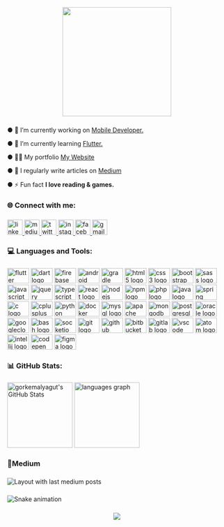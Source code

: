 <div align="center">
  <img height="250" src="https://docs.flutter.dev/assets/images/dash/Dashatars.png"  />
</div>

###

● 🔭 I’m currently working on [Mobile Developer.]()

● 🌱 I’m currently learning [Flutter.]()

● 👨‍💻 My portfolio [My Website](https://gorkemalyagut.github.io/Portfolio/)

● 📝 I regularly write articles on [Medium](https://medium.com/@gorkemalyagut)

● ⚡ Fun fact **I love reading & games.**

###

<h3 align="left">🌐 Connect with me:</h3>

###

<div align="left">
  <a href="https://cy.linkedin.com/in/gorkemalyagut" target="_blank">
    <img src="https://img.shields.io/static/v1?message=LinkedIn&logo=linkedin&label=&color=0077B5&logoColor=white&labelColor=&style=for-the-badge" height="35" alt="linkedin logo"  />
  </a>
  <a href="https://medium.com/@gorkemalyagut" target="_blank">
    <img src="https://img.shields.io/static/v1?message=Medium&logo=medium&label=&color=12100E&logoColor=white&labelColor=&style=for-the-badge" height="35" alt="medium logo"  />
  </a>
  <a href="https://twitter.com/gorkemalyagut" target="_blank">
    <img src="https://img.shields.io/static/v1?message=Twitter&logo=twitter&label=&color=1DA1F2&logoColor=white&labelColor=&style=for-the-badge" height="35" alt="twitter logo"  />
  </a>
  <a href="https://www.instagram.com/gorkemalyagut/" target="_blank">
    <img src="https://img.shields.io/static/v1?message=Instagram&logo=instagram&label=&color=E4405F&logoColor=white&labelColor=&style=for-the-badge" height="35" alt="instagram logo"  />
  </a>
  <a href="https://www.facebook.com/grkmalyagut" target="_blank">
    <img src="https://img.shields.io/static/v1?message=Facebook&logo=facebook&label=&color=1877F2&logoColor=white&labelColor=&style=for-the-badge" height="35" alt="facebook logo"  />
  </a>
  <a href="gorkemalyagut@gmail.coö" target="_blank">
    <img src="https://img.shields.io/static/v1?message=Gmail&logo=gmail&label=&color=D14836&logoColor=white&labelColor=&style=for-the-badge" height="35" alt="gmail logo"  />
  </a>
</div>

###

<h3 align="left">💻 Languages and Tools:</h3>

###

<div align="left">
  <img src="https://cdn.jsdelivr.net/gh/devicons/devicon/icons/flutter/flutter-original.svg" height="35" width="50" alt="flutter logo"  />
  <img src="https://cdn.jsdelivr.net/gh/devicons/devicon/icons/dart/dart-original.svg" height="35" width="50" alt="dart logo"  />
  <img src="https://cdn.jsdelivr.net/gh/devicons/devicon/icons/firebase/firebase-plain.svg" height="35" width="50" alt="firebase logo"  />
  <img src="https://cdn.jsdelivr.net/gh/devicons/devicon/icons/android/android-original.svg" height="35" width="50" alt="android logo"  />
  <img src="https://cdn.jsdelivr.net/gh/devicons/devicon/icons/gradle/gradle-plain.svg" height="35" width="50" alt="gradle logo"  />
  <img src="https://cdn.jsdelivr.net/gh/devicons/devicon/icons/html5/html5-original.svg" height="35" width="50" alt="html5 logo"  />
  <img src="https://cdn.jsdelivr.net/gh/devicons/devicon/icons/css3/css3-original.svg" height="35" width="50" alt="css3 logo"  />
  <img src="https://cdn.jsdelivr.net/gh/devicons/devicon/icons/bootstrap/bootstrap-original.svg" height="35" width="50" alt="bootstrap logo"  />
  <img src="https://cdn.jsdelivr.net/gh/devicons/devicon/icons/sass/sass-original.svg" height="35" width="50" alt="sass logo"  />
  <img src="https://cdn.jsdelivr.net/gh/devicons/devicon/icons/javascript/javascript-original.svg" height="35" width="50" alt="javascript logo"  />
  <img src="https://cdn.jsdelivr.net/gh/devicons/devicon/icons/jquery/jquery-original.svg" height="35" width="50" alt="jquery logo"  />
  <img src="https://cdn.jsdelivr.net/gh/devicons/devicon/icons/typescript/typescript-original.svg" height="35" width="50" alt="typescript logo"  />
  <img src="https://cdn.jsdelivr.net/gh/devicons/devicon/icons/react/react-original.svg" height="35" width="50" alt="react logo"  />
  <img src="https://cdn.jsdelivr.net/gh/devicons/devicon/icons/nodejs/nodejs-original.svg" height="35" width="50" alt="nodejs logo"  />
  <img src="https://cdn.jsdelivr.net/gh/devicons/devicon/icons/npm/npm-original-wordmark.svg" height="35" width="50" alt="npm logo"  />
  <img src="https://cdn.jsdelivr.net/gh/devicons/devicon/icons/php/php-original.svg" height="35" width="50" alt="php logo"  />
  <img src="https://cdn.jsdelivr.net/gh/devicons/devicon/icons/java/java-original.svg" height="35" width="50" alt="java logo"  />
  <img src="https://cdn.jsdelivr.net/gh/devicons/devicon/icons/spring/spring-original.svg" height="35" width="50" alt="spring logo"  />
  <img src="https://cdn.jsdelivr.net/gh/devicons/devicon/icons/c/c-original.svg" height="35" width="50" alt="c logo"  />
  <img src="https://cdn.jsdelivr.net/gh/devicons/devicon/icons/cplusplus/cplusplus-original.svg" height="35" width="50" alt="cplusplus logo"  />
  <img src="https://cdn.jsdelivr.net/gh/devicons/devicon/icons/python/python-original.svg" height="35" width="50" alt="python logo"  />
  <img src="https://cdn.jsdelivr.net/gh/devicons/devicon/icons/docker/docker-original.svg" height="35" width="50" alt="docker logo"  />
  <img src="https://cdn.jsdelivr.net/gh/devicons/devicon/icons/mysql/mysql-original.svg" height="35" width="50" alt="mysql logo"  />
  <img src="https://cdn.jsdelivr.net/gh/devicons/devicon/icons/apache/apache-original.svg" height="35" width="50" alt="apache logo"  />
  <img src="https://cdn.jsdelivr.net/gh/devicons/devicon/icons/mongodb/mongodb-original.svg" height="35" width="50" alt="mongodb logo"  />
  <img src="https://cdn.jsdelivr.net/gh/devicons/devicon/icons/postgresql/postgresql-original.svg" height="35" width="50" alt="postgresql logo"  />
  <img src="https://cdn.jsdelivr.net/gh/devicons/devicon/icons/oracle/oracle-original.svg" height="35" width="50" alt="oracle logo"  />
  <img src="https://cdn.jsdelivr.net/gh/devicons/devicon/icons/googlecloud/googlecloud-original.svg" height="35" width="50" alt="googlecloud logo"  />
  <img src="https://cdn.jsdelivr.net/gh/devicons/devicon/icons/bash/bash-original.svg" height="35" width="50" alt="bash logo"  />
  <img src="https://cdn.jsdelivr.net/gh/devicons/devicon/icons/socketio/socketio-original.svg" height="35" width="50" alt="socketio logo"  />
  <img src="https://cdn.jsdelivr.net/gh/devicons/devicon/icons/git/git-original.svg" height="35" width="50" alt="git logo"  />
  <img src="https://cdn.jsdelivr.net/gh/devicons/devicon/icons/github/github-original.svg" height="35" width="50" alt="github logo"  />
  <img src="https://cdn.jsdelivr.net/gh/devicons/devicon/icons/bitbucket/bitbucket-original.svg" height="35" width="50" alt="bitbucket logo"  />
  <img src="https://cdn.jsdelivr.net/gh/devicons/devicon/icons/gitlab/gitlab-original.svg" height="35" width="50" alt="gitlab logo"  />
  <img src="https://cdn.jsdelivr.net/gh/devicons/devicon/icons/vscode/vscode-original.svg" height="35" width="50" alt="vscode logo"  />
  <img src="https://cdn.jsdelivr.net/gh/devicons/devicon/icons/atom/atom-original.svg" height="35" width="50" alt="atom logo"  />
  <img src="https://cdn.jsdelivr.net/gh/devicons/devicon/icons/intellij/intellij-original.svg" height="35" width="50" alt="intellij logo"  />
  <img src="https://cdn.jsdelivr.net/gh/devicons/devicon/icons/codepen/codepen-plain.svg" height="35" width="50" alt="codepen logo"  />
  <img src="https://cdn.jsdelivr.net/gh/devicons/devicon/icons/figma/figma-original.svg" height="35" width="50" alt="figma logo"  />
</div>

###

<h3 align="left">📊 GitHub Stats:</h3>

###

<div align="left">
   <img  alt="gorkemalyagut's GitHub Stats" height="150" src="https://awesome-github-stats.azurewebsites.net/user-stats/gorkemalyagut?cardType=github&theme=react&preferLogin=false&Border=00000000" />
  </a>
  
  <img src="https://github-readme-stats.vercel.app/api/top-langs?locale=en&hide_title=false&layout=compact&card_width=320&langs_count=6&theme=react&hide_border=true&username=gorkemalyagut" height="150" alt="languages graph"  />
</div>

###

<h3 align="left">📝Medium</h3>

###

<div align="left">
  <img src="https://github-read-medium-git-main.pahlevikun.vercel.app/latest?limit=4&username=gorkemalyagut&theme=react" alt="Layout with last medium posts"  />
</div>

###

<img src="https://raw.githubusercontent.com/gorkemalyagut/gorkemalyagut/blob/output/snake.svg" alt="Snake animation" />

###

<div align="center">
  <img src="https://profile-counter.glitch.me/gorkemalyagut/count.svg?"  />
</div>

###
